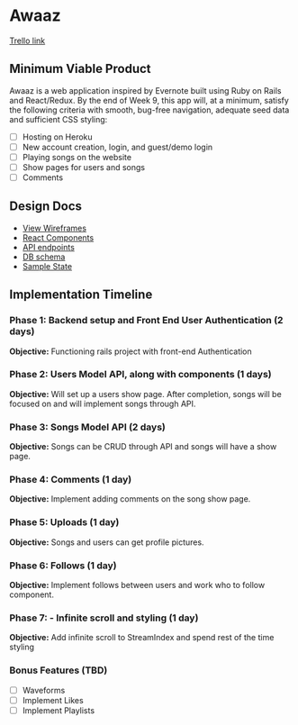 # Awaaz

[Trello link][trello]

[trello]: https://trello.com/b/t1sfYDGm/awaaz

## Minimum Viable Product

Awaaz is a web application inspired by Evernote built using Ruby on Rails
and React/Redux.  By the end of Week 9, this app will, at a minimum, satisfy the
following criteria with smooth, bug-free navigation, adequate seed data and
sufficient CSS styling:

- [ ] Hosting on Heroku
- [ ] New account creation, login, and guest/demo login
- [ ] Playing songs on the website
- [ ] Show pages for users and songs
- [ ] Comments

## Design Docs
* [View Wireframes][wireframes]
* [React Components][components]
* [API endpoints][api-endpoints]
* [DB schema][schema]
* [Sample State][sample-state]

[wireframes]: docs/wireframes
[components]: docs/component-hierarchy.md
[sample-state]: docs/sample-state.md
[api-endpoints]: docs/api-endpoints.md
[schema]: docs/schema.md

## Implementation Timeline

### Phase 1: Backend setup and Front End User Authentication (2 days)

**Objective:** Functioning rails project with front-end Authentication

### Phase 2: Users Model API, along with components (1 days)

**Objective:** Will set up a users show page. After completion, songs will be focused on and will implement songs through API.

### Phase 3: Songs Model API (2 days)

**Objective:** Songs can be CRUD through API and songs will have a show page.

### Phase 4: Comments (1 day)

**Objective:** Implement adding comments on the song show page.

### Phase 5: Uploads (1 day)

**Objective:** Songs and users can get profile pictures.

### Phase 6: Follows (1 day)

**Objective:** Implement follows between users and work who to follow component.

### Phase 7: - Infinite scroll and styling (1 day)

**Objective:** Add infinite scroll to StreamIndex and spend rest of the time styling

### Bonus Features (TBD)
- [ ] Waveforms
- [ ] Implement Likes
- [ ] Implement Playlists
